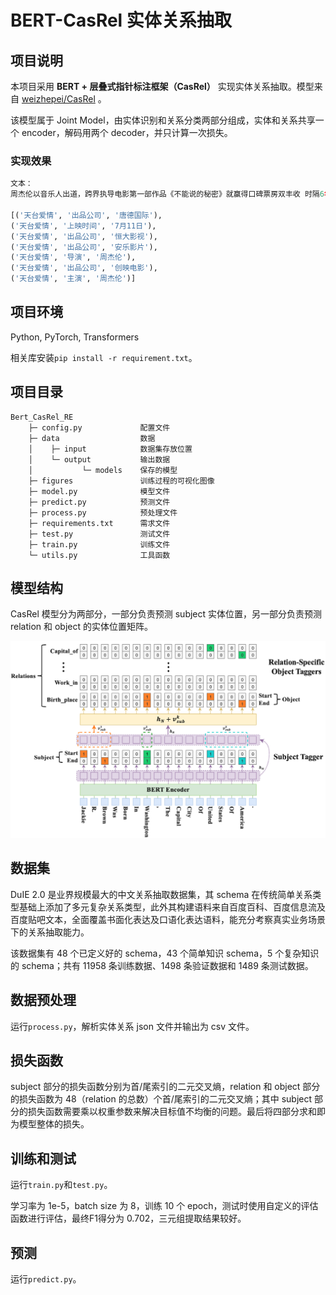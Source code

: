 # BERT-CasRel 实体关系抽取

## 项目说明

本项目采用 **BERT + 层叠式指针标注框架（CasRel）** 实现实体关系抽取。模型来自 [weizhepei/CasRel](https://github.com/weizhepei/CasRel) 。

该模型属于 Joint Model，由实体识别和关系分类两部分组成，实体和关系共享一个 encoder，解码用两个 decoder，并只计算一次损失。

### 实现效果

```python
文本：
周杰伦以音乐人出道，跨界执导电影第一部作品《不能说的秘密》就赢得口碑票房双丰收 时隔6年，他带来第二部自导自演电影作品《天台爱情》（原名《天台》） 这部诚意之作《天台爱情》由恒大影视、唐德国际、创映电影、安乐影片联合出品，将于7月11日正式在全国院线上映，同期献映香港、台湾、东南亚及北美地区，全球即将席卷刮起《天台》风潮，燃爆暑期嘉年华 -------我是小尾巴~

[('天台爱情', '出品公司', '唐德国际'), 
('天台爱情', '上映时间', '7月11日'), 
('天台爱情', '出品公司', '恒大影视'), 
('天台爱情', '出品公司', '安乐影片'), 
('天台爱情', '导演', '周杰伦'), 
('天台爱情', '出品公司', '创映电影'), 
('天台爱情', '主演', '周杰伦')]
```

## 项目环境

Python, PyTorch, Transformers

相关库安装`pip install -r requirement.txt`。

## 项目目录

```
Bert_CasRel_RE
    ├─ config.py             配置文件
    ├─ data                  数据
    │    ├─ input            数据集存放位置
    │    └─ output           输出数据
    │           └─ models    保存的模型
    ├─ figures               训练过程的可视化图像
    ├─ model.py              模型文件
    ├─ predict.py            预测文件
    ├─ process.py            预处理文件
    ├─ requirements.txt      需求文件
    ├─ test.py               测试文件
    ├─ train.py              训练文件
    └─ utils.py              工具函数
```

## 模型结构

CasRel 模型分为两部分，一部分负责预测 subject 实体位置，另一部分负责预测 relation 和 object 的实体位置矩阵。

![model_structure](model_structure.png)

## 数据集

DuIE 2.0 是业界规模最大的中文关系抽取数据集，其 schema 在传统简单关系类型基础上添加了多元复杂关系类型，此外其构建语料来自百度百科、百度信息流及百度贴吧文本，全面覆盖书面化表达及口语化表达语料，能充分考察真实业务场景下的关系抽取能力。

该数据集有 48 个已定义好的 schema，43 个简单知识 schema，5 个复杂知识的 schema；共有 11958 条训练数据、1498 条验证数据和 1489 条测试数据。

## 数据预处理

运行`process.py`，解析实体关系 json 文件并输出为 csv 文件。

## 损失函数

subject 部分的损失函数分别为首/尾索引的二元交叉熵，relation 和 object 部分的损失函数为 48（relation 的总数）个首/尾索引的二元交叉熵；其中 subject 部分的损失函数需要乘以权重参数来解决目标值不均衡的问题。最后将四部分求和即为模型整体的损失。

## 训练和测试

运行`train.py`和`test.py`。

学习率为 1e-5，batch size 为 8，训练 10 个 epoch，测试时使用自定义的评估函数进行评估，最终F1得分为 0.702，三元组提取结果较好。

## 预测

运行`predict.py`。
